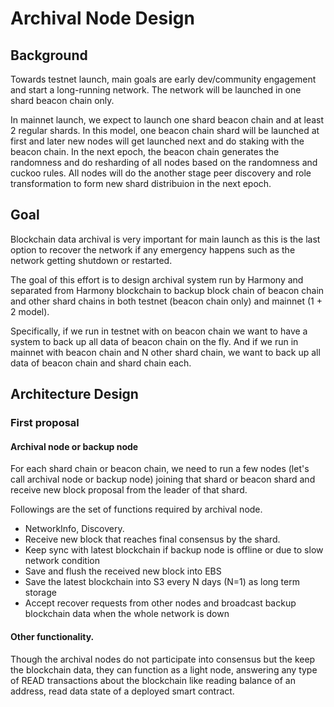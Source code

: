 # Archival Node Design

## Background

Towards testnet launch, main goals are early dev/community engagement and start a long-running network. The network will be launched in one shard beacon chain only.

In mainnet launch, we expect to launch one shard beacon chain and at least 2 regular shards. In this model, one beacon chain shard will be launched at first and later new nodes will get launched next and do staking with the beacon chain. In the next epoch, the beacon chain generates the randomness and do resharding of all nodes based on the randomness and cuckoo rules. All nodes will do the another stage peer discovery and role transformation to form new shard distribuion in the next epoch.

## Goal

Blockchain data archival is very important for main launch as this is the last option to recover the network if any emergency happens such as the network getting shutdown or restarted.

The goal of this effort is to design archival system run by Harmony and separated from Harmony blockchain to backup block chain of beacon chain and other shard chains in both testnet (beacon chain only) and mainnet (1 + 2 model).

Specifically, if we run in testnet with on beacon chain we want to have a system to back up all data of beacon chain on the fly. And if we run in mainnet with beacon chain and N other shard chain, we want to back up all data of beacon chain and shard chain each.

## Architecture Design

### First proposal

#### Archival node or backup node

For each shard chain or beacon chain, we need to run a few nodes (let's call archival node or backup node) joining that shard or beacon shard and receive new block proposal from the leader of that shard.

Followings are the set of functions required by archival node. 

- NetworkInfo, Discovery.
- Receive new block that reaches final consensus by the shard.
- Keep sync with latest blockchain if backup node is offline or due to slow network condition
- Save and flush the received new block into EBS 
- Save the latest blockchain into S3 every N days (N=1) as long term storage
- Accept recover requests from other nodes and broadcast backup blockchain data when the whole network is down

#### Other functionality.

Though the archival nodes do not participate into consensus but the keep the blockchain data, they can function as a light node, answering any type of READ transactions about the blockchain like reading balance of an address, read data state of a deployed smart contract.
